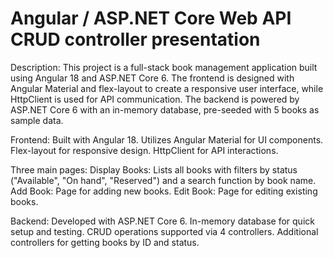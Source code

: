 # Angular / ASP.NET Core Web API CRUD controller presentation 

Description: This project is a full-stack book management application built using Angular 18 and ASP.NET Core 6. 
The frontend is designed with Angular Material and flex-layout to create a responsive user interface, while HttpClient is used for API communication. 
The backend is powered by ASP.NET Core 6 with an in-memory database, pre-seeded with 5 books as sample data.

Frontend:
Built with Angular 18.
Utilizes Angular Material for UI components.
Flex-layout for responsive design.
HttpClient for API interactions.

Three main pages:
Display Books: Lists all books with filters by status ("Available", "On hand", "Reserved") and a search function by book name.
Add Book: Page for adding new books.
Edit Book: Page for editing existing books.

Backend:
Developed with ASP.NET Core 6.
In-memory database for quick setup and testing.
CRUD operations supported via 4 controllers.
Additional controllers for getting books by ID and status.